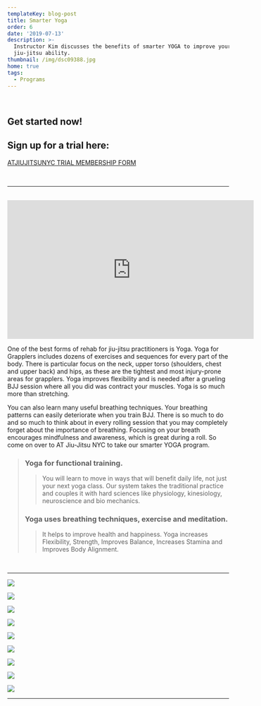 ```yaml
---
templateKey: blog-post
title: Smarter Yoga
order: 6
date: '2019-07-13'
description: >-
  Instructor Kim discusses the benefits of smarter YOGA to improve your
  jiu-jitsu ability.
thumbnail: /img/dsc09388.jpg
home: true
tags:
  - Programs
---
```

<br>


## Get started now!

## Sign up for a trial here:

<a
            href="javascript:void(
        window.open(
          'https://form.jotform.com/200527521454145',
          'blank',
          'scrollbars=yes,
          toolbar=no,
          width=700,
          height=500'
        )
      )
    "
          >
ATJIUJITSUNYC TRIAL MEMBERSHIP FORM
</a>

<br>

- - -

<br>

<iframe width="560" height="315" src="https://www.youtube.com/embed/ZLXkTHgRxqQ" frameborder="0" allow="accelerometer; autoplay; encrypted-media; gyroscope; picture-in-picture" allowfullscreen></iframe>

<br>

One of the best forms of rehab for jiu-jitsu practitioners is Yoga. Yoga for Grapplers includes dozens of exercises and sequences for every part of the body. There is particular focus on the neck, upper torso (shoulders, chest and upper back) and hips, as these are the tightest and most injury-prone areas for grapplers. Yoga improves flexibility and is needed after a grueling BJJ session where all you did was contract your muscles. Yoga is so much more than stretching.

You can also learn many useful breathing techniques. Your breathing patterns can easily deteriorate when you train BJJ. There is so much to do and so much to think about in every rolling session that you may completely forget about the importance of breathing. Focusing on your breath encourages mindfulness and awareness, which is great during a roll. So come on over to AT Jiu-Jitsu NYC to take our smarter YOGA program.

> ### Yoga for functional training.
>
> > You will learn to move in ways that will benefit daily life, not just your next yoga class. Our system takes the traditional practice and couples it with hard sciences like physiology, kinesiology, neuroscience and bio mechanics.
>
> ### Yoga uses breathing techniques, exercise and meditation.
>
> > It helps to improve health and happiness. Yoga increases Flexibility, Strength, Improves Balance, Increases Stamina and Improves Body Alignment.

<br>

- - -

![](/img/dsc03884.jpg)

![](/img/dsc05400.jpg)

![](/img/dsc06240.jpg)

![](/img/dsc05238.jpg)

![](/img/dsc03917.jpg)

![](/img/dsc05463.jpg)

![](/img/dsc03899.jpg)

![](/img/dsc05450.jpg)

![](/img/dsc06223.jpg)

- - -
